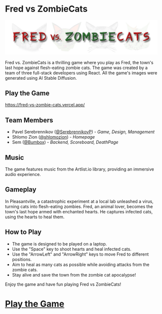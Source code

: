 # Fred vs ZombieCats
![Game Logo](./src/images/Logo.png)

Fred vs. ZombieCats is a thrilling game where you play as Fred, the town's last hope against flesh-eating zombie cats. The game was created by a team of three full-stack developers using React. All the game's images were generated using AI Stable Diffusion.

## Play the Game 
https://fred-vs-zombie-cats.vercel.app/

## Team Members
- Pavel Serebrennikov ([@SerebrennikovP](https://github.com/SerebrennikovP)) - *Game, Design, Management*
- Shlomo Zion ([@shlomozion](https://github.com/shlomozion)) - *Homepage*
- Sem ([@Bumbox](https://github.com/Bumbox)) - *Backend, Scoreboard, DeathPage*


## Music
The game features music from the Artlist.io library, providing an immersive audio experience.

## Gameplay
In Pleasantville, a catastrophic experiment at a local lab unleashed a virus, turning cats into flesh-eating zombies. Fred, an animal lover, becomes the town's last hope armed with enchanted hearts. He captures infected cats, using the hearts to heal them.

## How to Play
- The game is designed to be played on a laptop.
- Use the "Space" key to shoot hearts and heal infected cats.
- Use the "ArrowLeft" and "ArrowRight" keys to move Fred to different positions.
- Aim to heal as many cats as possible while avoiding attacks from the zombie cats.
- Stay alive and save the town from the zombie cat apocalypse!

Enjoy the game and have fun playing Fred vs ZombieCats!

# [Play the Game](https://fred-vs-zombie-cats.vercel.app/)